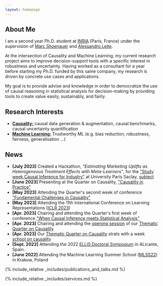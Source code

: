 ```yaml
---
layout: homepage
---
```


## About Me

I am a second year Ph.D. student at <a href="https://www.inria.fr/en/">INRIA</a> (Paris, France) under the supervision of <a href="https://www.lri.fr/~marc/">Marc Shoenauer</a> and <a href="https://scholar.google.fr/citations?user=V3fDydQAAAAJ&hl/">Alessandro Leite</a>. 

At the intersection of Causality and Machine Learning, my current research project aims to improve decision-support tools with a specific interest in robustness and uncertainty. Having worked as a consultant for a year before starting my Ph.D. funded by this same company, my research is driven by concrete use cases and applications. 

My goal is to provide advise and knowledge in order to democratize the use of causal reasoning in statistical analysis for decision-making by providing tools to create value easily, sustainably, and fairly.


## Research Interests

- **<u>Causality:</u>** causal data generation & augmentation, causal benchmarks, causal uncertainty quantification
- **<u>Machine Learning:</u>** Trustworthy ML (e.g. bias reduction, robustness, fairness, generalisation ...)

## News

- **[July 2023]** Created a Hackathon, <em>"Estimating Marketing Uplifts as Heterogeneous Treatment Effects with Meta-Learners"</em>, for the <a href="https://quarter-on-causality.github.io/seme/">"Study week Causal Inference for Industry"</a> at University Paris Saclay, <a href="https://audreypoinsot.github.io/academic_website/assets/files/challenge_Ekimetrics_study_week_causality.pdf">subject</a>
- **[June 2023]** Presenting at the Quarter on Causality, <a href="https://quarter-on-causality.github.io/practice/">"Causality in Practice"</a>
- **[May 2023]** Attending the Quarter's second week of conference <a href="https://quarter-on-causality.github.io/challenges/">"Fundamental Challenges in Causality"</a>
- **[May 2023]** Attending the 11th International Conference on Learning Representations (<a href="https://iclr.cc/">ICLR 2023</a>)
- **[Apr. 2023]** Chairing and attending the Quarter's first week of conference <a href="https://quarter-on-causality.github.io/analysis/">"When Causal Inference meets Statistical Analysis"</a>
- **[Apr. 2023]** Chairing and attending the <a href="https://quarter-on-causality.github.io/opening/">opening session</a> of our <a href="https://quarter-on-causality.github.io/#dates">Thematic Quarter on Causality</a>
- **[Apr. 2023]** Our <a href="https://quarter-on-causality.github.io/#dates">Thematic Quarter on Causality</a> strats with a week <a href="https://quarter-on-causality.github.io/school/">school on causality</a>
- **[Sept. 2022]** Attending the 2022 <a href="https://ellisalicante.org/eds2022/">ELLIS Doctoral Symposium</a> in ALicante, Spain.
- **[June 2022]** Attending the Machine Learning Summer School (<a href="https://mlss2022.mlinpl.org/">MLSS22</a>) in Krakow, Poland

{% include_relative _includes/publications_and_talks.md %}


{% include_relative _includes/services.md %}
